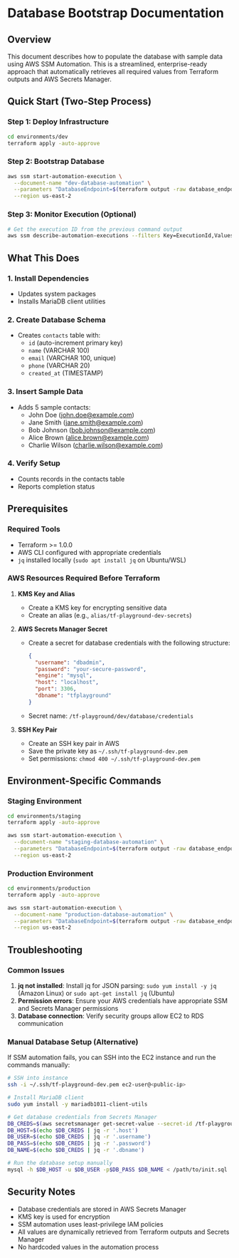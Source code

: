 # Database Bootstrap Documentation

## Overview

This document describes how to populate the database with sample data using AWS SSM Automation. This is a streamlined, enterprise-ready approach that automatically retrieves all required values from Terraform outputs and AWS Secrets Manager.

## Quick Start (Two-Step Process)

### Step 1: Deploy Infrastructure

```bash
cd environments/dev
terraform apply -auto-approve
```

### Step 2: Bootstrap Database

```bash
aws ssm start-automation-execution \
  --document-name "dev-database-automation" \
  --parameters "DatabaseEndpoint=$(terraform output -raw database_endpoint | sed 's/:3306$//'),DatabaseName=$(terraform output -raw database_name),DatabaseUsername=$(aws secretsmanager get-secret-value --secret-id /tf-playground/dev/database/credentials --region us-east-2 --query SecretString --output text | jq -r '.username'),DatabasePassword=$(aws secretsmanager get-secret-value --secret-id /tf-playground/dev/database/credentials --region us-east-2 --query SecretString --output text | jq -r '.password'),InstanceId=$(terraform output -raw webserver_instance_id),AutomationAssumeRole=$(aws iam get-role --role-name dev-ssm-automation-role --query 'Role.Arn' --output text)" \
  --region us-east-2
```

### Step 3: Monitor Execution (Optional)

```bash
# Get the execution ID from the previous command output
aws ssm describe-automation-executions --filters Key=ExecutionId,Values=<execution-id>
```

## What This Does

### 1. Install Dependencies

- Updates system packages
- Installs MariaDB client utilities

### 2. Create Database Schema

- Creates `contacts` table with:
  - `id` (auto-increment primary key)
  - `name` (VARCHAR 100)
  - `email` (VARCHAR 100, unique)
  - `phone` (VARCHAR 20)
  - `created_at` (TIMESTAMP)

### 3. Insert Sample Data

- Adds 5 sample contacts:
  - John Doe (john.doe@example.com)
  - Jane Smith (jane.smith@example.com)
  - Bob Johnson (bob.johnson@example.com)
  - Alice Brown (alice.brown@example.com)
  - Charlie Wilson (charlie.wilson@example.com)

### 4. Verify Setup

- Counts records in the contacts table
- Reports completion status

## Prerequisites

### Required Tools

- Terraform >= 1.0.0
- AWS CLI configured with appropriate credentials
- `jq` installed locally (`sudo apt install jq` on Ubuntu/WSL)

### AWS Resources Required Before Terraform

1. **KMS Key and Alias**

   - Create a KMS key for encrypting sensitive data
   - Create an alias (e.g., `alias/tf-playground-dev-secrets`)

2. **AWS Secrets Manager Secret**

   - Create a secret for database credentials with the following structure:
     ```json
     {
       "username": "dbadmin",
       "password": "your-secure-password",
       "engine": "mysql",
       "host": "localhost",
       "port": 3306,
       "dbname": "tfplayground"
     }
     ```
   - Secret name: `/tf-playground/dev/database/credentials`

3. **SSH Key Pair**
   - Create an SSH key pair in AWS
   - Save the private key as `~/.ssh/tf-playground-dev.pem`
   - Set permissions: `chmod 400 ~/.ssh/tf-playground-dev.pem`

## Environment-Specific Commands

### Staging Environment

```bash
cd environments/staging
terraform apply -auto-approve

aws ssm start-automation-execution \
  --document-name "staging-database-automation" \
  --parameters "DatabaseEndpoint=$(terraform output -raw database_endpoint | sed 's/:3306$//'),DatabaseName=$(terraform output -raw database_name),DatabaseUsername=$(aws secretsmanager get-secret-value --secret-id /tf-playground/staging/database/credentials --region us-east-2 --query SecretString --output text | jq -r '.username'),DatabasePassword=$(aws secretsmanager get-secret-value --secret-id /tf-playground/staging/database/credentials --region us-east-2 --query SecretString --output text | jq -r '.password'),InstanceId=$(terraform output -raw webserver_instance_id),AutomationAssumeRole=$(aws iam get-role --role-name staging-ssm-automation-role --query 'Role.Arn' --output text)" \
  --region us-east-2
```

### Production Environment

```bash
cd environments/production
terraform apply -auto-approve

aws ssm start-automation-execution \
  --document-name "production-database-automation" \
  --parameters "DatabaseEndpoint=$(terraform output -raw database_endpoint | sed 's/:3306$//'),DatabaseName=$(terraform output -raw database_name),DatabaseUsername=$(aws secretsmanager get-secret-value --secret-id /tf-playground/production/database/credentials --region us-east-2 --query SecretString --output text | jq -r '.username'),DatabasePassword=$(aws secretsmanager get-secret-value --secret-id /tf-playground/production/database/credentials --region us-east-2 --query SecretString --output text | jq -r '.password'),InstanceId=$(terraform output -raw webserver_instance_id),AutomationAssumeRole=$(aws iam get-role --role-name production-ssm-automation-role --query 'Role.Arn' --output text)" \
  --region us-east-2
```

## Troubleshooting

### Common Issues

1. **jq not installed**: Install jq for JSON parsing: `sudo yum install -y jq` (Amazon Linux) or `sudo apt-get install jq` (Ubuntu)
2. **Permission errors**: Ensure your AWS credentials have appropriate SSM and Secrets Manager permissions
3. **Database connection**: Verify security groups allow EC2 to RDS communication

### Manual Database Setup (Alternative)

If SSM automation fails, you can SSH into the EC2 instance and run the commands manually:

```bash
# SSH into instance
ssh -i ~/.ssh/tf-playground-dev.pem ec2-user@<public-ip>

# Install MariaDB client
sudo yum install -y mariadb1011-client-utils

# Get database credentials from Secrets Manager
DB_CREDS=$(aws secretsmanager get-secret-value --secret-id /tf-playground/dev/database/credentials --region us-east-2 --query SecretString --output text)
DB_HOST=$(echo $DB_CREDS | jq -r '.host')
DB_USER=$(echo $DB_CREDS | jq -r '.username')
DB_PASS=$(echo $DB_CREDS | jq -r '.password')
DB_NAME=$(echo $DB_CREDS | jq -r '.dbname')

# Run the database setup manually
mysql -h $DB_HOST -u $DB_USER -p$DB_PASS $DB_NAME < /path/to/init.sql
```

## Security Notes

- Database credentials are stored in AWS Secrets Manager
- KMS key is used for encryption
- SSM automation uses least-privilege IAM policies
- All values are dynamically retrieved from Terraform outputs and Secrets Manager
- No hardcoded values in the automation process
